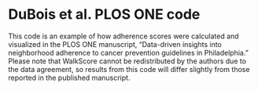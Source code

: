 # DuBois et al. PLOS ONE code
This code is an example of how adherence scores were calculated and visualized in the PLOS ONE manuscript,  “Data-driven insights into neighborhood adherence to cancer prevention guidelines in Philadelphia.” Please note that WalkScore cannot be redistributed by the authors due to the data agreement, so results from this code will differ slightly from those reported in the published manuscript.
